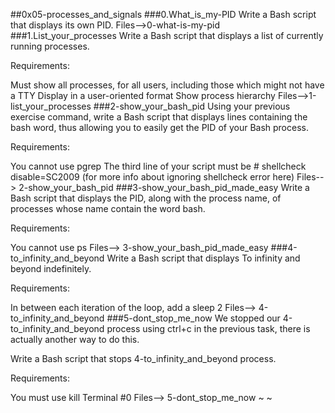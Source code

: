 ##0x05-processes_and_signals
###0.What_is_my-PID
Write a Bash script that displays its own PID.
Files-->0-what-is-my-pid
###1.List_your_processes
Write a Bash script that displays a list of currently running processes.

Requirements:

Must show all processes, for all users, including those which might not have a TTY
Display in a user-oriented format
Show process hierarchy
Files-->1-list_your_processes
###2-show_your_bash_pid
Using your previous exercise command, write a Bash script that displays lines containing the bash word, thus allowing you to easily get the PID of your Bash process.

Requirements:

You cannot use pgrep
The third line of your script must be # shellcheck disable=SC2009 (for more info about ignoring shellcheck error here)
Files--> 2-show_your_bash_pid 
###3-show_your_bash_pid_made_easy
Write a Bash script that displays the PID, along with the process name, of processes whose name contain the word bash.

Requirements:

You cannot use ps
Files--> 3-show_your_bash_pid_made_easy
###4-to_infinity_and_beyond
Write a Bash script that displays To infinity and beyond indefinitely.

Requirements:

In between each iteration of the loop, add a sleep 2
Files--> 4-to_infinity_and_beyond
###5-dont_stop_me_now
We stopped our 4-to_infinity_and_beyond process using ctrl+c in the previous task, there is actually another way to do this.

Write a Bash script that stops 4-to_infinity_and_beyond process.

Requirements:

You must use kill
Terminal #0
Files--> 5-dont_stop_me_now
~
~

